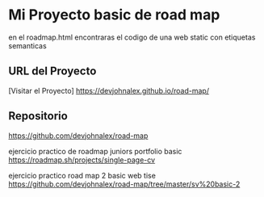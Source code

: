 # Mi Proyecto basic de road map

en el roadmap.html encontraras el codigo de una web static con etiquetas semanticas

## URL del Proyecto

[Visitar el Proyecto] https://devjohnalex.github.io/road-map/

## Repositorio

https://github.com/devjohnalex/road-map

 ejercicio practico de roadmap juniors  portfolio basic
 https://roadmap.sh/projects/single-page-cv

 ejercicio practico road map 2 basic web tise
https://github.com/devjohnalex/road-map/tree/master/sv%20basic-2
